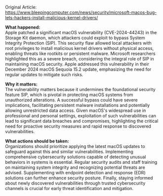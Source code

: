 Original Article: https://www.bleepingcomputer.com/news/security/microsoft-macos-bug-lets-hackers-install-malicious-kernel-drivers/

**What happened:**  
Apple patched a significant macOS vulnerability (CVE-2024-44243) in the Storage Kit daemon, which attackers could exploit to bypass System Integrity Protection (SIP). This security flaw allowed local attackers with root privileges to install malicious kernel drivers without physical access, enabling threats like rootkits or persistent malware. Microsoft researchers highlighted this as a severe breach, considering the integral role of SIP in maintaining macOS security. Apple addressed this vulnerability in their December 2024 macOS Sequoia 15.2 update, emphasizing the need for regular updates to mitigate such risks.

**Why it matters:**  
The vulnerability matters because it undermines the foundational security feature SIP, which is pivotal in protecting macOS systems from unauthorized alterations. A successful bypass could have severe implications, facilitating persistent malware installations and potentially allowing unrestricted data access. Given macOS's widespread use in professional and personal settings, exploitation of such vulnerabilities can lead to significant data breaches and compromises, highlighting the critical need for proactive security measures and rapid response to discovered vulnerabilities.

**What actions should be taken:**  
Organizations should prioritize applying the latest macOS updates to safeguard against this and similar vulnerabilities. Implementing comprehensive cybersecurity solutions capable of detecting unusual behaviors in systems is essential. Regular security audits and staff training on maintaining system integrity and recognizing potential threats are advised. Supplementing with endpoint detection and response (EDR) solutions can further enhance security posture. Finally, staying informed about newly discovered vulnerabilities through trusted cybersecurity channels is crucial for early threat identification and mitigation.